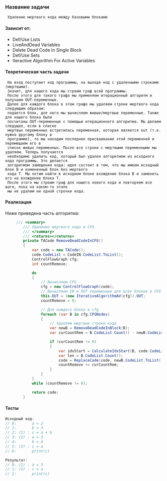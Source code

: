 ﻿### Название задачи
     Удаление мертвого кода между базовыми блоками
#### Зависит от:
* Def/Use Lists
* LiveAndDead Variables
* Delete Dead Code In Single Block
* Def/Use Sets
* Iteractive Algorithm For Active Variables
#### Теоретическая часть задачи
     На вход поступает код программы, на выходе код с удаленными строками (мертвыми).
     Значит, для нашего кода мы строим граф всей программы.
     После этого для такого графа мы применяем итерационный алгоритм и получаем OUT-переменные.
     Далее для каждого блока в этом графе мы удаляем строки мертвого кода следующим образом:
     подается блок, для него мы вычисляем живые/мертвые переменные. Также для нашего блока были
     посчитаны OUT-переменные с помощью итерационного алгоритма. Мы делаем следущее, если в списке
     мертвых переменных встретилась переменная, которая является out (т.е. нужна другому блоку в 
     программе), то мы находим последнее присваивание этой переменной и перемещаем его в
     список живых переменных. После все строки с мертвыми переменными мы удаляем. Теперь получается 
     необходимо удалить код, который был удален алгоритмом из исходного кода программы. Это делается 
     алгоритмом замещения кода: идея состоит в том, что мы имеем исходный блок В и измененный блок без мертвого 
     кода Т. Мы хотим найти в исходном блоке вхождение блока В и заменить его на вхождение блока Т.
     После этого мы строим граф для нашего нового кода и повторяем все шаги, пока на каком-то этапе
     мы не удалим ни одной строчки кода.
#### Реализация
Ниже приведена часть алгоритма:
```csharp
     /// <summary>
        /// Удаление мертвого кода в CFG
        /// </summary>
        /// <returns></returns>
        private TACode RemoveDeadCodeInCFG()
        {
            var code = new TACode();
            code.CodeList = CodeIN.CodeList.ToList();
            ControlFlowGraph cfg;
            int countRemove;

            do
            {
                // Вычисляем CFG
                cfg = new ControlFlowGraph(code);
                // Вычисляем IN и OUT переменные для всех блоков в CFG
                this.OUT = (new IterativeAlgorithmAV(cfg)).OUT;
                countRemove = 0;

                // Для каждого блока в cfg
                foreach (var B in cfg.CFGNodes)
                {
                    // Удаляем мертвые строки кода
                    var newB = RemoveDeadCodeInBlock(B);
                    var curCountRem = B.CodeList.Count() - newB.CodeList.Count();

                    if (curCountRem != 0)
                    {
                        var idxStart = CalculateIdxStart(B, code.CodeList);
                        var len = B.CodeList.Count();
                        code = ReplaceCode(code, newB.CodeList.ToList(), idxStart, len);
                        countRemove += curCountRem;
                    }
                }
            }
            while (countRemove != 0);

            return code;
        }
```
#### Тесты
```csharp
Исходный код:
// 0:       a = 2
// 1:       b = 3
// 2: (1) : c = a + b
// 3: (2) : a = 3
// 4:       b = 4
// 5: (3) : c = a
// 6:       print(c)

Результат:
// 0: (2) : a = 3
// 1: (3) : c = a
// 2:       print(c)
```            

